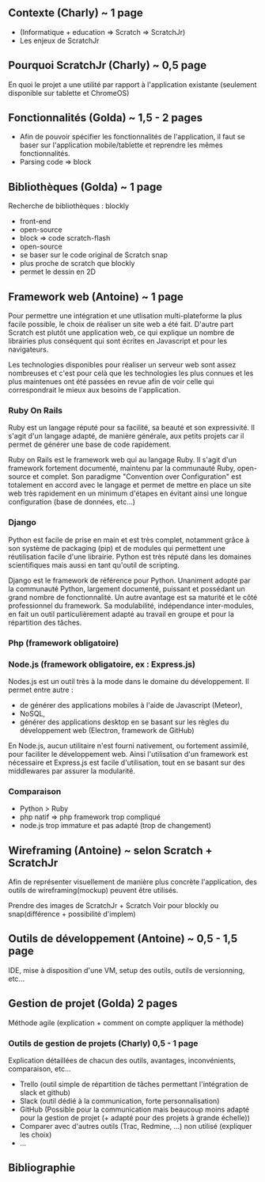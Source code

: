 ## Contexte (Charly) ~ 1 page

* (Informatique + education => Scratch => ScratchJr)
* Les enjeux de ScratchJr

## Pourquoi ScratchJr (Charly) ~ 0,5 page

En quoi le projet a une utilité par rapport à l'application existante (seulement disponible sur tablette et ChromeOS)

## Fonctionnalités (Golda) ~ 1,5 - 2 pages

* Afin de pouvoir spécifier les fonctionnalités de l'application, il faut se baser sur l'application mobile/tablette et reprendre les mêmes fonctionnalités.
* Parsing code => block

## Bibliothèques (Golda) ~ 1 page

Recherche de bibliothèques : blockly 
* front-end
* open-source
* block => code 
scratch-flash
* open-source
* se baser sur le code original de Scratch
snap
* plus proche de scratch que blockly
* permet le dessin en 2D

## Framework web (Antoine) ~ 1 page

Pour permettre une intégration et une utlisation multi-plateforme la plus facile possible, le choix de réaliser un site web a été fait. D'autre part Scratch est plutôt une application web, ce qui explique un nombre de librairies plus conséquent qui sont écrites en Javascript et pour les navigateurs.

Les technologies disponibles pour réaliser un serveur web sont assez nombreuses et c'est pour celà que les technologies les plus connues et les plus maintenues ont été passées en revue afin de voir celle qui correspondrait le mieux aux besoins de l'application.

### Ruby On Rails

Ruby est un langage réputé pour sa facilité, sa beauté et son expressivité. Il s'agit d'un langage adapté, de manière générale, aux petits projets car il permet de générer une base de code rapidement.

Ruby on Rails est le framework web qui au langage Ruby. Il s'agit d'un framework fortement documenté, maintenu par la communauté Ruby, open-source et complet. Son paradigme "Convention over Configuration" est totalement en accord avec le langage et permet de mettre en place un site web très rapidement en un minimum d'étapes en évitant ainsi une longue configuration (base de données, etc...)

### Django

Python est facile de prise en main et est très complet, notamment grâce à son système de packaging (pip) et de modules qui permettent une réutilisation facile d'une librairie. Python est très réputé dans les domaines scientifiques mais aussi en tant qu'outil de scripting.

Django est le framework de référence pour Python. Unaniment adopté par la communauté Python, largement documenté, puissant et possédant un grand nombre de fonctionnalité. Un autre avantage est sa maturité et le côté professionnel du framework. Sa modulabilité, indépendance inter-modules, en fait un outil particulièrement adapté au travail en groupe et pour la répartition des tâches.

### Php (framework obligatoire)

### Node.js (framework obligatoire, ex : Express.js)

Nodes.js est un outil très à la mode dans le domaine du développement. Il permet entre autre :
* de générer des applications mobiles à l'aide de Javascript (Meteor),
* NoSQL,
* générer des applications desktop en se basant sur les règles du développement web (Electron, framework de GitHub)

En Node.js, aucun utilitaire n'est fourni nativement, ou fortement assimilé, pour faciliter le développement web. Ainsi l'utilisation d'un framework est nécessaire et Express.js est facile d'utilisation, tout en se basant sur des middlewares par assurer la modularité.  

### Comparaison

* Python > Ruby
* php natif => php framework trop compliqué
* node.js trop immature et pas adapté (trop de changement)

## Wireframing (Antoine) ~ selon Scratch + ScratchJr

Afin de représenter visuellement de manière plus concrète l'application, des outils de wireframing(mockup) peuvent être utilisés.

Prendre des images de ScratchJr + Scratch
Voir pour blockly ou snap(différence + possibilité d'implem)

## Outils de développement (Antoine) ~ 0,5 - 1,5 page

IDE, mise à disposition d'une VM, setup des outils, outils de versionning, etc...

## Gestion de projet (Golda) 2 pages

Méthode agile (explication + comment on compte appliquer la méthode)

### Outils de gestion de projets (Charly) 0,5 - 1 page

Explication détaillées de chacun des outils, avantages, inconvénients, comparaison, etc...
* Trello (outil simple de répartition de tâches permettant l'intégration de slack et github)
* Slack (outil dédié à la communication, forte personnalisation)
* GitHub (Possible pour la communication mais beaucoup moins adapté pour la gestion de projet (+ adapté pour des projets à grande échelle))
* Comparer avec d'autres outils (Trac, Redmine, ...) non utilisé (expliquer les choix)
* ...

## Bibliographie

[link text itself]: https://fr.wikipedia.org/wiki/Ruby_on_Rails
